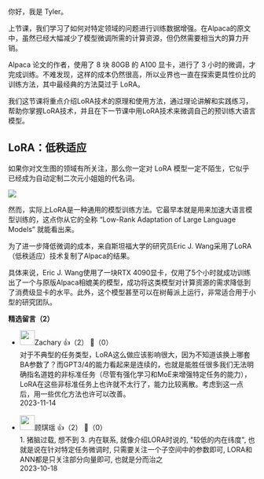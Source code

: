 你好，我是 Tyler。

上节课，我们学习了如何对特定领域的问题进行训练数据增强。在Alpaca的原文中，虽然已经大幅减少了模型微调所需的计算资源，但仍然需要相当大的算力开销。

Alpaca 论文的作者，使用了 8 块 80GB 的 A100 显卡，进行了 3 小时的微调，才完成训练。不难发现，这样的成本仍然很高，所以业界也一直在探索更具性价比的训练方法，其中最经典的方法莫过于 LoRA。

我们这节课将重点介绍LoRA技术的原理和使用方法，通过理论讲解和实践练习，帮助你掌握LoRA技术，并且在下一节课中用LoRA技术来微调自己的预训练大语言模型。

## LoRA：低秩适应

如果你对文生图的领域有所关注，那么你一定对 LoRA 模型一定不陌生，它似乎已经成为自动定制二次元小姐姐的代名词。

![](https://static001.geekbang.org/resource/image/20/1e/203c6b05088026404df48de8eb34501e.jpg?wh=4000x1930)

然而，实际上LoRA是一种通用的模型训练方法。它最早本就是用来加速大语言模型训练的，这点你从它的全称 “Low-Rank Adaptation of Large Language Models” 就能看出来。

为了进一步降低微调的成本，来自斯坦福大学的研究员Eric J. Wang采用了LoRA（低秩适应）技术复制了Alpaca的结果。

具体来说，Eric J. Wang使用了一块RTX 4090显卡，仅用了5个小时就成功训练出了一个与原版Alpaca相媲美的模型，成功将这类模型对计算资源的需求降低到了消费级显卡的水平。此外，这个模型甚至可以在树莓派上运行，非常适合用于小型的研究团队。
<div><strong>精选留言（2）</strong></div><ul>
<li><img src="https://static001.geekbang.org/account/avatar/00/26/1c/40/9fde5f9b.jpg" width="30px"><span>Zachary</span> 👍（2） 💬（0）<div>对于不典型的任务类型，LoRA这么做应该影响很大，因为不知道该换上哪套BA参数了？而GPT3&#47;4的能力看起来是连续的，也就是能胜任很多我们无法明确指名道姓的非标准任务（尽管有强化学习和MoE来增强特定任务的能力），LoRA在这些非标准任务上也许就不太行了，能力比较离散。考虑到这一点后，用一些优化方法也许可以改善。</div>2023-11-14</li><br/><li><img src="https://static001.geekbang.org/account/avatar/00/11/ff/7b/cbe07b5c.jpg" width="30px"><span>顾琪瑶</span> 👍（2） 💬（0）<div>1. 猪脑过载, 想不到
3. 内在联系, 就像介绍LORA时说的, &quot;较低的内在纬度&quot;, 也就是说在针对特定任务微调时, 只需要关注一个子空间中的参数即可, LORA和ANN都是只关注部分向量即可, 也就是分而治之</div>2023-10-18</li><br/>
</ul>